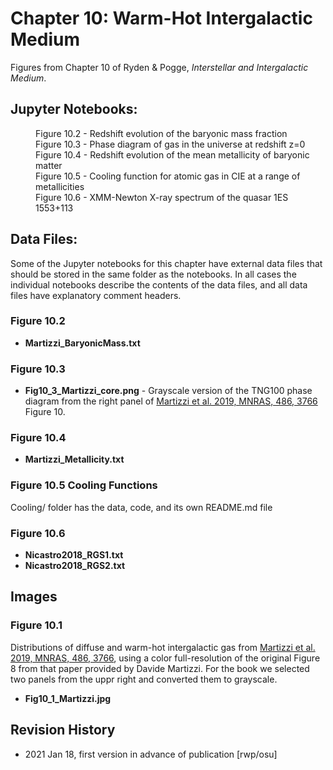 # Chapter 10: Warm-Hot Intergalactic Medium

Figures from Chapter 10 of Ryden & Pogge, *Interstellar and Intergalactic Medium*.

## Jupyter Notebooks:
<dl>
<dd>Figure 10.2 - Redshift evolution of the baryonic mass fraction
<dd>Figure 10.3 - Phase diagram of gas in the universe at redshift z=0
<dd>Figure 10.4 - Redshift evolution of the mean metallicity of baryonic matter
<dd>Figure 10.5 - Cooling function for atomic gas in CIE at a range of metallicities
<dd>Figure 10.6 - XMM-Newton X-ray spectrum of the quasar 1ES 1553+113
</dl>

## Data Files:

Some of the Jupyter notebooks for this chapter have external data files that should be stored in the same
folder as the notebooks.  In all cases the individual notebooks describe the contents of the data files, 
and all data files have explanatory comment headers.

### Figure 10.2
* **Martizzi_BaryonicMass.txt**

### Figure 10.3
* **Fig10_3_Martizzi_core.png** - Grayscale version of the TNG100 phase diagram from the right panel of
[Martizzi et al. 2019, MNRAS, 486, 3766](https://ui.adsabs.harvard.edu/abs/2019MNRAS.486.3766M) Figure 10.

### Figure 10.4
* **Martizzi_Metallicity.txt**

### Figure 10.5 Cooling Functions
 
Cooling/ folder has the data, code, and its own README.md file

### Figure 10.6
* **Nicastro2018_RGS1.txt**
* **Nicastro2018_RGS2.txt**

## Images

### Figure 10.1
Distributions of diffuse and warm-hot intergalactic gas from [Martizzi et al. 2019, MNRAS, 486, 3766](https://ui.adsabs.harvard.edu/abs/2019MNRAS.486.3766M),
using a color full-resolution of the original Figure 8 from that paper provided by Davide Martizzi. For the book we selected two panels from the uppr right 
and converted them to grayscale.
 * **Fig10_1_Martizzi.jpg**

## Revision History

* 2021 Jan 18, first version in advance of publication [rwp/osu]
